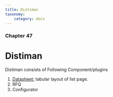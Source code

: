 ```yaml
---
title: Distiman
taxonomy:
    category: docs
---
```


### Chapter 47

# Distiman

Distiman consists of Following Component/plugins 

1. [Datasheet:](https://www.sellacious.com/documentation-v2#/learn/distiman/datasheet-component) tabular layout of list page.
2. RFQ
3. Configurator

